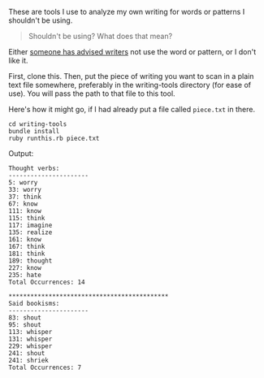 These are tools I use to analyze my own writing for words or patterns I shouldn't be using.

> Shouldn't be using? What does that mean?

Either [someone has advised writers](http://litreactor.com/essays/chuck-palahniuk/nuts-and-bolts-%E2%80%9Cthought%E2%80%9D-verbs) not use the word or pattern, or I don't like it.

First, clone this. Then, put the piece of writing you want to scan in a plain text file somewhere, preferably in the writing-tools directory (for ease of use). You will pass the path to that file to this tool.

Here's how it might go, if I had already put a file called `piece.txt` in there.

```
cd writing-tools
bundle install
ruby runthis.rb piece.txt
```
Output:

```
Thought verbs:
----------------------
5: worry
33: worry
37: think
67: know
111: know
115: think
117: imagine
135: realize
161: know
167: think
181: think
189: thought
227: know
235: hate
Total Occurrences: 14

********************************************
Said bookisms:
----------------------
83: shout
95: shout
113: whisper
131: whisper
229: whisper
241: shout
241: shriek
Total Occurrences: 7
```
